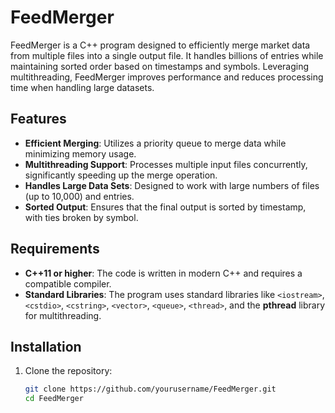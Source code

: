 # FeedMerger

FeedMerger is a C++ program designed to efficiently merge market data from multiple files into a single output file. It handles billions of entries while maintaining sorted order based on timestamps and symbols. Leveraging multithreading, FeedMerger improves performance and reduces processing time when handling large datasets.

## Features

- **Efficient Merging**: Utilizes a priority queue to merge data while minimizing memory usage.
- **Multithreading Support**: Processes multiple input files concurrently, significantly speeding up the merge operation.
- **Handles Large Data Sets**: Designed to work with large numbers of files (up to 10,000) and entries.
- **Sorted Output**: Ensures that the final output is sorted by timestamp, with ties broken by symbol.

## Requirements

- **C++11 or higher**: The code is written in modern C++ and requires a compatible compiler.
- **Standard Libraries**: The program uses standard libraries like `<iostream>`, `<cstdio>`, `<cstring>`, `<vector>`, `<queue>`, `<thread>`, and the **pthread** library for multithreading.
  
## Installation

1. Clone the repository:
   ```bash
   git clone https://github.com/yourusername/FeedMerger.git
   cd FeedMerger

